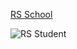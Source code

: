 [RS School](https://rs.school/ "RS School website")

![RS Student](https://app.rs.school/static/images/im-fine.svg "RS Student")
